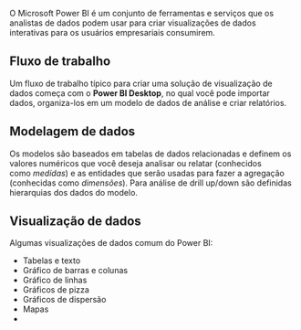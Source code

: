 O Microsoft Power BI é um conjunto de ferramentas e serviços que os analistas de dados podem usar para criar visualizações de dados interativas para os usuários empresariais consumirem.

## Fluxo de trabalho

Um fluxo de trabalho típico para criar uma solução de visualização de dados começa com o **Power BI Desktop**, no qual você pode importar dados, organiza-los em um modelo de dados de análise e criar relatórios.

## Modelagem de dados

Os modelos são baseados em tabelas de dados relacionadas e definem os valores numéricos que você deseja analisar ou relatar (conhecidos como _medidas_) e as entidades que serão usadas para fazer a agregação (conhecidas como _dimensões_). Para análise de drill up/down são definidas hierarquias dos dados do modelo.

## Visualização de dados

Algumas visualizações de dados comum do Power BI:

- Tabelas e texto
- Gráfico de barras e colunas
- Gráfico de linhas
- Gráficos de pizza
- Gráficos de dispersão
- Mapas
- 